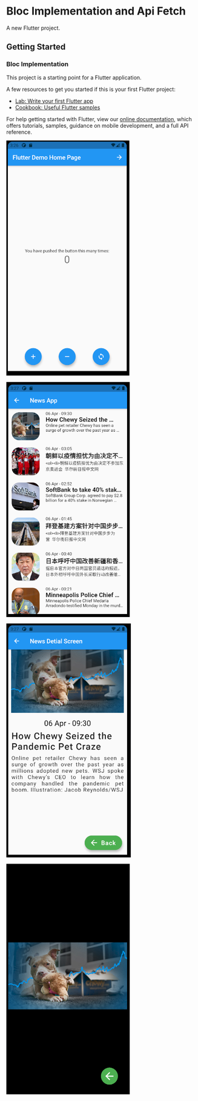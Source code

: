 # Bloc Implementation and Api Fetch

A new Flutter project.

## Getting Started

### Bloc Implementation

This project is a starting point for a Flutter application.

A few resources to get you started if this is your first Flutter project:

- [Lab: Write your first Flutter app](https://flutter.dev/docs/get-started/codelab)
- [Cookbook: Useful Flutter samples](https://flutter.dev/docs/cookbook)

For help getting started with Flutter, view our
[online documentation](https://flutter.dev/docs), which offers tutorials,
samples, guidance on mobile development, and a full API reference.

![Home Screen](./screenshots/screen1.png)

![News Api Screen](/screenshots/screen2.png)

![News Detail Screen](/screenshots/screen3.png)

![News Detail Image](/screenshots/screen4.png)
